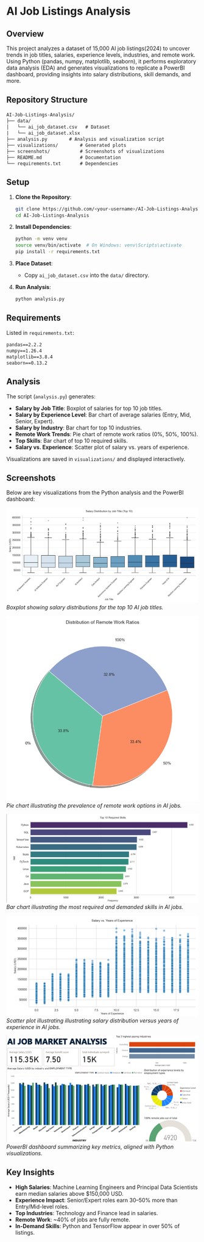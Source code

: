 # AI Job Listings Analysis

## Overview
This project analyzes a dataset of 15,000 AI job listings(2024) to uncover trends in job titles, salaries, experience levels, industries, and remote work. Using Python (pandas, numpy, matplotlib, seaborn), it performs exploratory data analysis (EDA) and generates visualizations to replicate a PowerBI dashboard, providing insights into salary distributions, skill demands, and more.

## Repository Structure
```
AI-Job-Listings-Analysis/
├── data/
│   └── ai_job_dataset.csv   # Dataset
|   └── ai_job_dataset.xlsx
├── analysis.py        # Analysis and visualization script
├── visualizations/        # Generated plots
├── screenshots/           # Screenshots of visualizations
├── README.md              # Documentation
└── requirements.txt       # Dependencies
```

## Setup
1. **Clone the Repository**:
   ```bash
   git clone https://github.com/<your-username>/AI-Job-Listings-Analysis.git
   cd AI-Job-Listings-Analysis
   ```

2. **Install Dependencies**:
   ```bash
   python -m venv venv
   source venv/bin/activate  # On Windows: venv\Scripts\activate
   pip install -r requirements.txt
   ```

3. **Place Dataset**:
   - Copy `ai_job_dataset.csv` into the `data/` directory.

4. **Run Analysis**:
   ```bash
   python analysis.py
   ```

## Requirements
Listed in `requirements.txt`:
```
pandas==2.2.2
numpy==1.26.4
matplotlib==3.8.4
seaborn==0.13.2
```

## Analysis
The script (`analysis.py`) generates:
- **Salary by Job Title**: Boxplot of salaries for top 10 job titles.
- **Salary by Experience Level**: Bar chart of average salaries (Entry, Mid, Senior, Expert).
- **Salary by Industry**: Bar chart for top 10 industries.
- **Remote Work Trends**: Pie chart of remote work ratios (0%, 50%, 100%).
- **Top Skills**: Bar chart of top 10 required skills.
- **Salary vs. Experience**: Scatter plot of salary vs. years of experience.

Visualizations are saved in `visualizations/` and displayed interactively.

## Screenshots
Below are key visualizations from the Python analysis and the PowerBI dashboard:

![Salary Distribution by Job Title](screenshots/salary_distribution.png)  
*Boxplot showing salary distributions for the top 10 AI job titles.*

![Remote Work Ratio Distribution](screenshots/remote_job_ratios.png)  
*Pie chart illustrating the prevalence of remote work options in AI jobs.*

![Top 10 demanded skills](screenshots/top_10_skills.png)  
*Bar chart illustrating the most required and demanded skills in AI jobs.*

![Salary distribution by years of experience](screenshots/salary_vs_yrs.png)  
*Scatter plot illustrating illustrating salary distribution versus years of experience in AI jobs.*

![PowerBI Dashboard](screenshots/powerbi_dashboard.png)  
*PowerBI dashboard summarizing key metrics, aligned with Python visualizations.*

## Key Insights
- **High Salaries**: Machine Learning Engineers and Principal Data Scientists earn median salaries above $150,000 USD.
- **Experience Impact**: Senior/Expert roles earn 30–50% more than Entry/Mid-level roles.
- **Top Industries**: Technology and Finance lead in salaries.
- **Remote Work**: ~40% of jobs are fully remote.
- **In-Demand Skills**: Python and TensorFlow appear in over 50% of listings.
 
